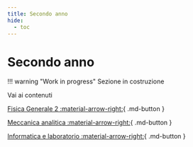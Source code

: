 ```yaml
---
title: Secondo anno
hide:
  - toc
---
```


# Secondo anno

!!! warning "Work in progress"
    Sezione in costruzione

Vai ai contenuti 

[Fisica Generale 2 :material-arrow-right:](../fisica-2/index.md){ .md-button }

[Meccanica analitica :material-arrow-right:](../meccanica-analitica/index.md){ .md-button }

[Informatica e laboratorio :material-arrow-right:](../informatica/index.md){ .md-button }